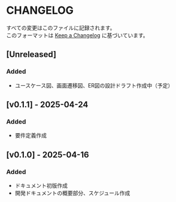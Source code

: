# CHANGELOG

すべての変更はこのファイルに記録されます。  
このフォーマットは [Keep a Changelog](https://keepachangelog.com/ja/1.1.0/) に基づいています。

## [Unreleased]
### Added
- ユースケース図、画面遷移図、ER図の設計ドラフト作成中（予定）

## [v0.1.1] - 2025-04-24
### Added
- 要件定義作成

## [v0.1.0] - 2025-04-16
### Added
- ドキュメント初版作成
- 開発ドキュメントの概要部分、スケジュール作成